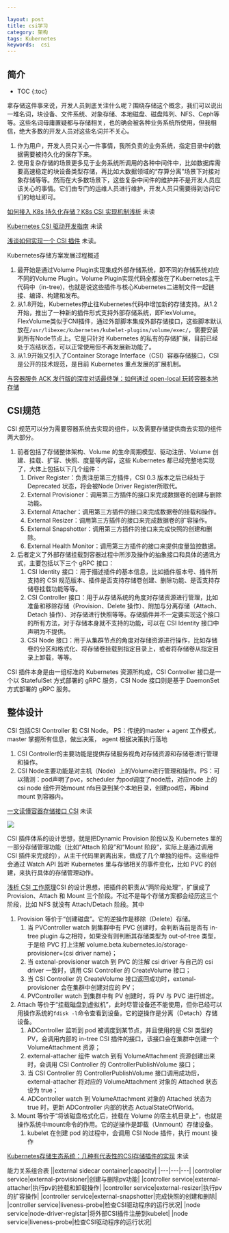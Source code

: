 ```yaml
---

layout: post
title: csi学习
category: 架构
tags: Kubernetes
keywords:  csi
---
```


## 简介

* TOC
{:toc}

拿存储这件事来说，开发人员到底关注什么呢？围绕存储这个概念，我们可以说出一堆名词，块设备、文件系统、对象存储、本地磁盘、磁盘阵列、NFS、Ceph等等。这些名词毋庸置疑都与存储相关，也的确会被各种业务系统所使用，但我相信，绝大多数的开发人员对这些名词并不关心。
1. 作为用户，开发人员只关心一件事情，我所负责的业务系统，指定目录中的数据需要被持久化的保存下来。
2. 使用复杂存储的场景更多见于业务系统所调用的各种中间件中，比如数据库需要高速稳定的块设备类型存储，再比如大数据领域的“存算分离”场景下对接对象存储等等。然而在大多数场景下，这些复杂中间件的维护并不是开发人员应该关心的事情。它们由专门的运维人员进行维护，开发人员只需要得到访问它们的地址即可。

[如何接入 K8s 持久化存储？K8s CSI 实现机制浅析](https://mp.weixin.qq.com/s/KuCGlaPCe67GYwnipfbE5w) 未读

[Kubernetes CSI 驱动开发指南](https://mp.weixin.qq.com/s/jUlTHAKhHZD1dkNudPlS9w) 未读

[浅谈如何实现一个 CSI 插件](https://mp.weixin.qq.com/s/ThKLw4njQShPEqNECWY8TA) 未读。 

Kubernetes存储方案发展过程概述

1. 最开始是通过Volume Plugin实现集成外部存储系统，即不同的存储系统对应不同的Volume Plugin。Volume Plugin实现代码全都放在了Kubernetes主干代码中（in-tree)，也就是说这些插件与核心Kubernetes二进制文件一起链接、编译、构建和发布。
2. 从1.8开始，Kubernetes停止往Kubernetes代码中增加新的存储支持。从1.2开始，推出了一种新的插件形式支持外部存储系统，即FlexVolume。FlexVolume类似于CNI插件，通过外部脚本集成外部存储接口，这些脚本默认放在`/usr/libexec/kubernetes/kubelet-plugins/volume/exec/`，需要安装到所有Node节点上。它是只针对 Kubernetes 的私有的存储扩展，目前已经处于冻结状态，可以正常使用但不再发展新功能了。
3. 从1.9开始又引入了Container Storage Interface（CSI）容器存储接口，CSI 是公开的技术规范，是目前 Kubernetes 重点发展的扩展机制。

[与容器服务 ACK 发行版的深度对话最终弹：如何通过 open-local 玩转容器本地存储](https://mp.weixin.qq.com/s/k5y6kLnVV0RD9cbr-1VvsA)

## CSI规范

CSI 规范可以分为需要容器系统去实现的组件，以及需要存储提供商去实现的组件两大部分。
1. 前者包括了存储整体架构、Volume 的生命周期模型、驱动注册、Volume 创建、挂载、扩容、快照、度量等内容，这些 Kubernetes 都已经完整地实现了，大体上包括以下几个组件：
    1. Driver Register：负责注册第三方插件，CSI 0.3 版本之后已经处于 Deprecated 状态，将会被Node Driver Register所取代。
    2. External Provisioner：调用第三方插件的接口来完成数据卷的创建与删除功能。
    3. External Attacher：调用第三方插件的接口来完成数据卷的挂载和操作。
    4. External Resizer：调用第三方插件的接口来完成数据卷的扩容操作。
    5. External Snapshotter：调用第三方插件的接口来完成快照的创建和删除。
    6. External Health Monitor：调用第三方插件的接口来提供度量监控数据。
2. 后者定义了外部存储挂载到容器过程中所涉及操作的抽象接口和具体的通讯方式，主要包括以下三个 gRPC 接口：
    1. CSI Identity 接口：用于描述插件的基本信息，比如插件版本号、插件所支持的 CSI 规范版本、插件是否支持存储卷创建、删除功能、是否支持存储卷挂载功能等等。
    2. CSI Controller 接口：用于从存储系统的角度对存储资源进行管理，比如准备和移除存储（Provision、Delete 操作）、附加与分离存储（Attach、Detach 操作）、对存储进行快照等等。存储插件并不一定要实现这个接口的所有方法，对于存储本身就不支持的功能，可以在 CSI Identity 接口中声明为不提供。
    3. CSI Node 接口：用于从集群节点的角度对存储资源进行操作，比如存储卷的分区和格式化、将存储卷挂载到指定目录上，或者将存储卷从指定目录上卸载，等等。

CSI 插件本身是由一组标准的 Kubernetes 资源所构成，CSI Controller 接口是一个以 StatefulSet 方式部署的 gRPC 服务，CSI Node 接口则是基于 DaemonSet 方式部署的 gRPC 服务。

## 整体设计

CSI 包括CSI Controller 和 CSI Node。 PS：传统的master + agent 工作模式，master 掌握所有信息，做出决策， agent 根据决策执行落地
1. CSI Controller的主要功能是提供存储服务视角对存储资源和存储卷进行管理和操作。
2. CSI Node主要功能是对主机（Node）上的Volume进行管理和操作。PS：可以猜测：pod声明了pvc，scheduler 为pod调度了node后，对应node 上的csi node 组件开始mount nfs目录到某个本地目录，创建pod后，再bind mount 到容器内。

[一文读懂容器存储接口 CSI](https://mp.weixin.qq.com/s/A9xWKMmrxPyOEiCs_sicYQ) 未读

![](/public/upload/kubernetes/k8s_csi.png)

CSI 插件体系的设计思想，就是把Dynamic Provision 阶段以及 Kubernetes 里的一部分存储管理功能（比如“Attach 阶段”和“Mount 阶段”，实际上是通过调用 CSI 插件来完成的），从主干代码里剥离出来，做成了几个单独的组件。这些组件会通过 Watch API 监听 Kubernetes 里与存储相关的事件变化，比如 PVC 的创建，来执行具体的存储管理动作。

[浅析 CSI 工作原理](https://mp.weixin.qq.com/s/QcwQ44jA_DmyF994dVraPg)CSI 的设计思想，把插件的职责从“两阶段处理”，扩展成了Provision、Attach 和 Mount 三个阶段。不过不是每个存储方案都会经历这三个阶段，比如 NFS 就没有 Attach/Detach 阶段。其中
1. Provision 等价于“创建磁盘”。它的逆操作是移除（Delete）存储。
    1. 当 PVController watch 到集群中有 PVC 创建时，会判断当前是否有 in-tree plugin 与之相符，如果没有则判断其存储类型为 out-of-tree 类型，于是给 PVC 打上注解 volume.beta.kubernetes.io/storage-provisioner={csi driver name}；
    2. 当 extenal-provisioner watch 到 PVC 的注解 csi driver 与自己的 csi driver 一致时，调用 CSI Controller 的 CreateVolume 接口；
    3. 当 CSI Controller 的 CreateVolume 接口返回成功时，extenal-provisioner 会在集群中创建对应的 PV；
    4. PVController watch 到集群中有 PV 创建时，将 PV 与 PVC 进行绑定。
2. Attach 等价于“挂载磁盘到虚拟机”，此时尽管设备还不能使用，但你已经可以用操作系统的`fdisk -l`命令查看到设备。它的逆操作是分离（Detach）存储设备。
    1. ADController 监听到 pod 被调度到某节点，并且使用的是 CSI 类型的 PV，会调用内部的 in-tree CSI 插件的接口，该接口会在集群中创建一个 VolumeAttachment 资源；
    2. external-attacher 组件 watch 到有 VolumeAttachment 资源创建出来时，会调用 CSI Controller 的 ControllerPublishVolume 接口；
    3. 当 CSI Controller 的 ControllerPublishVolume 接口调用成功后，external-attacher 将对应的 VolumeAttachment 对象的 Attached 状态设为 true；
    4. ADController watch 到 VolumeAttachment 对象的 Attached 状态为 true 时，更新 ADController 内部的状态 ActualStateOfWorld。
3. Mount 等价于“将该磁盘格式化后，挂载在 Volume 的宿主机目录上”，也就是操作系统中mount命令的作用。它的逆操作是卸载（Unmount）存储设备。  
    1. kubelet 在创建 pod 的过程中，会调用 CSI Node 插件，执行 mount 操作


[Kubernetes存储生态系统：几种有代表性的CSI存储插件的实现](https://time.geekbang.org/column/article/359363) 未读


能力关系组合表
||external sidecar container|capacity|
|---|---|---|
|controller service|external-provisioner|创建与删除pv功能|
|controller service|external-attacher|执行pv的挂载和卸载操作|
|controller service|external-resizer|执行pv的扩容操作|
|controller service|external-snapshotter|完成快照的创建和删除|
|controller service|liveness-probe|检查CSI驱动程序的运行状况|
|node service|node-driver-registar|将外部CSI插件注册到kubelet|
|node service|liveness-probe|检查CSI驱动程序的运行状况|